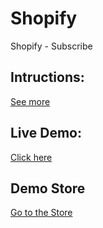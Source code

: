 # Shopify
Shopify - Subscribe

## Intructions:
[See more](https://drive.google.com/file/d/1GUJrP1TUSpAo8mSPiE1srYuupQ71eRW3/view) 


## Live Demo:
[Click here](https://onclickmidia.net/shopify/)


## Demo Store
[Go to the Store](https://onclick-2.myshopify.com/)
